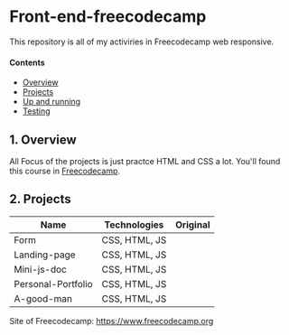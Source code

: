 # Front-end-freecodecamp

This repository is all of my activiries in Freecodecamp web responsive.

#### Contents

- [Overview](#1-overview)
- [Projects](#2-projects)
- [Up and running](#3-Running)
- [Testing](#4-testing)

## 1. Overview
All Focus of the projects is just practce HTML and CSS a lot. You'll found this course in [Freecodecamp](https://www.freecodecamp.org).

## 2. Projects

| Name       | Technologies     | Original  |
| -------------   |-------------|------------|
| Form     | CSS, HTML, JS   |    |
| Landing-page     | CSS, HTML, JS   |    |
| Mini-js-doc     | CSS, HTML, JS   |    |
| Personal-Portfolio     | CSS, HTML, JS   |    |
| A-good-man     | CSS, HTML, JS   |    |


Site of Freecodecamp: https://www.freecodecamp.org 